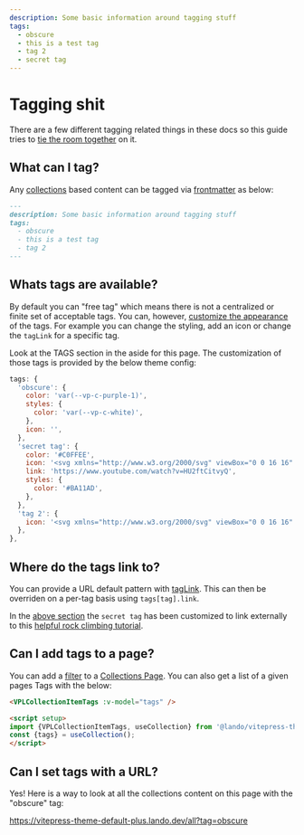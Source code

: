 ```yaml
---
description: Some basic information around tagging stuff
tags:
  - obscure
  - this is a test tag
  - tag 2
  - secret tag
---
```


# Tagging shit

There are a few different tagging related things in these docs so this guide tries to [tie the room together](https://www.youtube.com/watch?v=_vGK008c_rA) on it.

## What can I tag?

Any [collections](../config/config.md#collections) based content can be tagged via [frontmatter](../config/frontmatter.md#tags) as below:

```md
---
description: Some basic information around tagging stuff
tags:
  - obscure
  - this is a test tag
  - tag 2
---
```

## Whats tags are available?

By default you can "free tag" which means there is not a centralized or finite set of acceptable tags. You can, however, [customize the appearance](../config/config.md#tags) of the tags. For example you can change the styling, add an icon or change the `tagLink` for a specific tag.

Look at the TAGS section in the aside for this page. The customization of those tags is provided by the below theme config:

```js
tags: {
  'obscure': {
    color: 'var(--vp-c-purple-1)',
    styles: {
      color: 'var(--vp-c-white)',
    },
    icon: '',
  },
  'secret tag': {
    color: '#C0FFEE',
    icon: '<svg xmlns="http://www.w3.org/2000/svg" viewBox="0 0 16 16" fill="currentColor" class="w-4 h-4"><path fill-rule="evenodd" d="M15 8A7 7 0 1 1 1 8a7 7 0 0 1 14 0Zm-6 3.5a1 1 0 1 1-2 0 1 1 0 0 1 2 0ZM7.293 5.293a1 1 0 1 1 .99 1.667c-.459.134-1.033.566-1.033 1.29v.25a.75.75 0 1 0 1.5 0v-.115a2.5 2.5 0 1 0-2.518-4.153.75.75 0 1 0 1.061 1.06Z" clip-rule="evenodd" /></svg>',
    link: 'https://www.youtube.com/watch?v=HU2ftCitvyQ',
    styles: {
      color: '#BA11AD',
    },
  },
  'tag 2': {
    icon: '<svg xmlns="http://www.w3.org/2000/svg" viewBox="0 0 16 16" fill="currentColor" class="w-4 h-4"><path fill-rule="evenodd" d="M11.5 8a3.5 3.5 0 0 0 3.362-4.476c-.094-.325-.497-.39-.736-.15L12.099 5.4a.48.48 0 0 1-.653.033 8.554 8.554 0 0 1-.879-.879.48.48 0 0 1 .033-.653l2.027-2.028c.24-.239.175-.642-.15-.736a3.502 3.502 0 0 0-4.476 3.427c.018.99-.133 2.093-.914 2.7l-5.31 4.13a2.015 2.015 0 1 0 2.828 2.827l4.13-5.309c.607-.78 1.71-.932 2.7-.914L11.5 8ZM3 13.75a.75.75 0 1 0 0-1.5.75.75 0 0 0 0 1.5Z" clip-rule="evenodd" /></svg>',
  },
},
```

## Where do the tags link to?

You can provide a URL default pattern with [tagLink](../config/config.md#tag-link). This can then be overriden on a per-tag basis using `tags[tag].link`.

In the [above section](#whats-tags-are-available) the `secret tag` has been customized to link externally to this [helpful rock climbing tutorial](https://www.youtube.com/watch?v=HU2ftCitvyQ).

## Can I add tags to a page?

You can add a [filter](../pages/collections.md#vplcollectionpagetags) to a [Collections Page](../pages/collections.md). You can also get a list of a given pages Tags with the below:

```html
<VPLCollectionItemTags :v-model="tags" />

<script setup>
import {VPLCollectionItemTags, useCollection} from '@lando/vitepress-theme-default-plus
const {tags} = useCollection();
</script>
```

## Can I set tags with a URL?

Yes! Here is a way to look at all the collections content on this page with the "obscure" tag:

https://vitepress-theme-default-plus.lando.dev/all?tag=obscure
